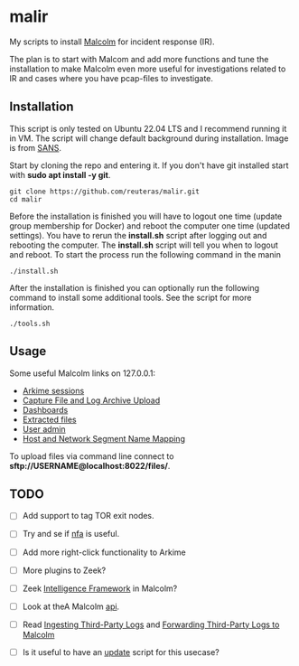 # malir

My scripts to install [Malcolm][mal] for incident response (IR).

The plan is to start with Malcom and add more functions and tune the installation to make Malcolm even more useful for investigations related to IR and cases where you have pcap-files to investigate.

## Installation

This script is only tested on Ubuntu 22.04 LTS and I recommend running it in VM. The script will change default background during installation. Image is from [SANS][san].

Start by cloning the repo and entering it. If you don't have git installed start with **sudo apt install -y git**.

    git clone https://github.com/reuteras/malir.git
    cd malir

Before the installation is finished you will have to logout one time (update group membership for Docker) and reboot the computer one time (updated settings). You have to rerun the **install.sh** script after logging out and rebooting the computer. The **install.sh** script will tell you when to logout and reboot. To start the process run the following command in the manin

    ./install.sh

After the installation is finished you can optionally run the following command to install some additional tools. See the script for more information.

    ./tools.sh

## Usage

Some useful Malcolm links on 127.0.0.1:

- [Arkime sessions][las]
- [Capture File and Log Archive Upload][lup]
- [Dashboards][lda]
- [Extracted files][lef]
- [User admin][luf]
- [Host and Network Segment Name Mapping][lhn]


To upload files via command line connect to **sftp://USERNAME@localhost:8022/files/**.

## TODO

- [ ] Add support to tag TOR exit nodes.
- [ ] Try and se if [nfa][nfa] is useful.
- [ ] Add more right-click functionality to Arkime
- [ ] More plugins to Zeek?
- [ ] Zeek [Intelligence Framework][zif] in Malcolm?
- [ ] Look at theA Malcolm [api][api].
- [ ] Read [Ingesting Third-Party Logs][itl] and [Forwarding Third-Party Logs to Malcolm][ftl]
- [ ] Is it useful to have an [update][upd] script for this usecase?

  [api]: https://github.com/cisagov/Malcolm#api
  [ftl]: https://github.com/cisagov/Malcolm/blob/main/scripts/third-party-logs/README.md
  [itl]: https://github.com/cisagov/Malcolm#ingesting-third-party-logs
  [las]: https://127.0.0.1/sessions
  [lda]: https://127.0.0.1/dashboards
  [lef]: https://127.0.0.1/extracted-files/
  [lhn]: https://127.0.0.1/name-map-ui/
  [luf]: https://127.0.0.1:488/
  [lup]: https://127.0.0.1/upload
  [mal]: https://github.com/cisagov/Malcolm
  [nfa]: https://github.com/ansv46/nfa.git
  [san]: https://www.sans.org/blog/sans-zoom-backgrounds/
  [upd]: https://github.com/cisagov/Malcolm#UpgradePlan
  [zif]: https://github.com/cisagov/Malcolm#zeek-intelligence-framework
